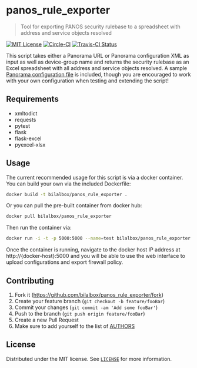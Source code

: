 # panos_rule_exporter
> Tool for exporting PANOS security rulebase to a spreadsheet with address and service objects resolved

[![MIT License](https://img.shields.io/badge/license-MIT-007EC7.svg)](LICENSE)
[![Circle-CI](https://circleci.com/gh/bilalbox/panos_rule_exporter.svg?circle-token=f8d784311a11a51740574e1ea4206054e4d5fd9f)](https://circleci.com/gh/bilalbox/panos_rule_exporter)
[![Travis-CI Status](https://travis-ci.org/bilalbox/panos_rule_exporter.svg)](https://travis-ci.org/bilalbox/panos_rule_exporter)

This script takes either a Panorama URL or Panorama configuration XML as input as well as device-group name and returns the security rulebase as an Excel spreadsheet with all address and service objects resolved. A sample [Panorama configuration file](tests/get_config_panorama.xml) is included, though you are encouraged to work with your own configuration when testing and extending the script!


## Requirements
- xmltodict
- requests
- pytest
- flask
- flask-excel
- pyexcel-xlsx

## Usage

The current recommended usage for this script is via a docker container. You can build your own via the included Dockerfile:
```bash
docker build -t bilalbox/panos_rule_exporter .
```

Or you can pull the pre-built container from docker hub:
```bash
docker pull bilalbox/panos_rule_exporter
```

Then run the container via:
```bash
docker run -i -t -p 5000:5000 --name=test bilalbox/panos_rule_exporter:latest
```
Once the container is running, navigate to the docker host IP address at http://{docker-host}:5000 and you will be able to use the web interface to upload configurations and export firewall policy.


## Contributing

1. Fork it (<https://github.com/bilalbox/panos_rule_exporter/fork>)
2. Create your feature branch (`git checkout -b feature/fooBar`)
3. Commit your changes (`git commit -am 'Add some fooBar'`)
4. Push to the branch (`git push origin feature/fooBar`)
5. Create a new Pull Request
6. Make sure to add yourself to the list of [AUTHORS](AUTHORS)

## License

Distributed under the MIT license. See [``LICENSE``](LICENSE) for more information.